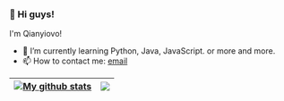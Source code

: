 ### 👋 Hi guys!

I'm Qianyiovo!
- 🌱 I’m currently learning Python, Java, JavaScript. or more and more.
- 📫 How to contact me: [email](mailto:qianyiovo@outlook.com)

| <a href="https://github.com/anuraghazra/github-readme-stats"><img align="center" src="https://github-readme-stats.vercel.app/api?username=Qianyiovo&show_icons=true&include_all_commits=true&theme=buefy&hide_border=true&count_private=true" alt="My github stats" /></a> | <a href="https://github.com/anuraghazra/github-readme-stats"><img align="center" src="https://github-readme-stats.vercel.app/api/top-langs/?username=Qianyiovo&layout=compact&theme=buefy&hide_border=true" /></a> |
| ---------------------------------------------------------------------------------------------------------------------------------------------------------------------------------------------------------------------------------------------------------------------------- | -------------------------------------------------------------------------------------------------------------------------------------------------------------------------------------------------------------------- |
